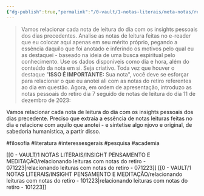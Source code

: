 ```yaml
---
{"dg-publish":true,"permalink":"/0-vault/1-notas-literais/meta-notas/relacionando-leituras-com-notas-do-retiro-111223/","tags":["filosofia","literatura","interessesgerais","pesquisa","academia"],"dgHomeLink":true,"dgShowLocalGraph":true,"dgShowFileTree":true,"dgEnableSearch":true}
---
```


> Vamos relacionar cada nota de leitura do dia com os insights pessoais dos dias precedentes. Analise as notas de leitura feitas no e-reader que eu colocar aqui apenas em seu mérito próprio, pegando a essência daquilo que foi anotado e inferindo os motivos pelo qual eu as destaquei - baseado na ideia de uma busca espiritual pelo conhecimento. Use os dados disponíveis como dia e hora, além do conteúdo da nota em si. Seja criativo. Toda vez que houver o destaque "**ISSO É IMPORTANTE:** Sua nota", você deve se esforçar para relacionar o que eu anotei ali com as notas do retiro referentes ao dia em questão. Agora, em ordem de apresentação, introduzo as notas pessoais do retiro dia 7 seguido de notas de leitura do dia 11 de dezembro de 2023:

Vamos relacionar cada nota de leitura do dia com os insights pessoais dos dias precedente. Preciso que extraia a essência de notas  leituras feitas no dia e relacione com aquilo que anotei - e sintetise algo njovo e original, de sabedoria humanística, a partir disso.

#filosofia
#literatura
#interessesgerais
#pesquisa
#academia


[[0 - VAULT/1 NOTAS LITERAIS/INSIGHT PENSAMENTO E MEDITAÇÃO/relacionando leituras com notas do retiro - 071223\|relacionando leituras com notas do retiro - 071223]]
[[0 - VAULT/1 NOTAS LITERAIS/INSIGHT PENSAMENTO E MEDITAÇÃO/relacionando leituras com notas do retiro - 101223\|relacionando leituras com notas do retiro - 101223]]